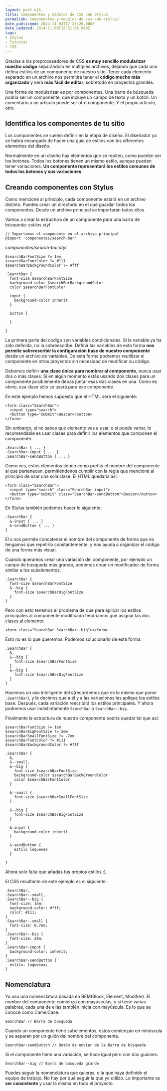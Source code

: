 ```yaml
---
layout: post.njk
title: Componentes y módulos de CSS con Stylus
permalink: componentes-y-modulos-de-css-con-stylus/
date_published: 2014-11-03T17:33:20.000Z
date_updated: 2014-11-09T15:31:06.000Z
tags:
- Stylus
- Tutorial
- CSS
---
```


Gracias a los preprocesadores de CSS **es muy sencillo modularizar nuestro código** separándolo en múltiples archivos, dejando que cada uno defina estilos de un componente de nuestro sitio. Tener cada elemento separado en un archivo nos permitirá tener el **código mucho más organizado** y será **más fácil de editar**, sobretodo en proyectos grandes.

Una forma de modularizar es por componentes. Una barra de búsqueda podría ser un componente, que incluye un campo de texto y un botón. Un comentario a un artículo puede ser otro componente. Y el propio artículo, otro.

## Identifica los componentes de tu sitio
Los componentes se suelen definir en la etapa de diseño. El diseñador ya se habrá encargado de hacer una guía de estilos con los diferentes elementos del diseño.

Normalmente en un diseño hay elementos que se repiten, como pueden ser los botones. Todos los botones tienen un mismo estilo, aunque pueden tener variaciones. **Un componente representará los estilos comunes de todos los botones y sus variaciones**.

## Creando componentes con Stylus
Como mencioné al principio, cada componente estará en un archivo distinto. Puedes crear un directorio en el que guardar todos los componentes. Desde un archivo principal se importarán todos ellos.

Vamos a crear la estructura de un componente para una barra de búsqueda:
*estilos.styl*
```language-stylus
// Importamos el componente en el archivo principal
@import 'componentes/search-bar'
```
*componentes/search-bar.styl*
```language-stylus
$searchBarFontSize ?= 1em
$searchBarFontColor ?= #111
$searchBarBackgroundColor ?= #fff

.SearchBar {
  font-size $searchBarFontSize
  background-color $searchBarBackgroundColor
  color $searchBarFontColor

  input {
    background-color inherit
  }
  
  button {
  
  }

}
```

La primera parte del codigo son variables condicionales. Si la variable ya ha sido definida, no la sobreescribe. Definir las variables de esta forma **nos permite sobreescribir la configuración base de nuestro componente** desde un archivo de variables. De esta forma podremos reutilizar el componente en otros proyectos sin necesidad de modificar su código.

Debemos definir **una clase única para nombrar al componente**, nunca usar dos o más clases. Si en algún momento estás usando dos clases para un componente posiblemente debas juntar esas dos clases en una. Como es obvio, esa clase sólo se usará para ese componente.

En este ejemplo hemos supuesto que el HTML será el siguiente:
```language-markup
<form class="SearchBar">
  <input type="search">
  <button type="submit">Buscar</button>
</form>
```
Sin embargo, si no sabes qué elemento vas a usar, o si puede variar, lo recomendable es usar clases para definir los elementos que componen el componente.
```language-stylus
.SearchBar { ... }
.SearchBar-input { ... }
.SearchBar-sendButton { ... }
```
Como ves, estos elementos tienen como prefijo el nombre del componente al que pertenecen, permitiéndonos cumplir con la regla que mencioné al principio de usar una sola clase. El HTML quedaría así:

```language-markup
<form class="SearchBar">
  <input type="search" class="SearchBar-input">
  <button type="submit" class="SearchBar-sendButton">Buscar</button>
</form>
```

En Stylus también podemos hacer lo siguiente:
```language-stylus
.SearchBar {
  &-input { ... }
  &-sendButton { ... }
}
```
El `&` nos permite concatenar el nombre del componente de forma que no tengamos que repetirlo constantemente, y nos ayuda a organizar el código de una forma más visual.

Cuando queramos crear una variación del componente, por ejemplo un campo de búsqueda más grande, podemos crear un modificador de forma similar a los subelementos.
```language-stylus
.SearchBar {
  font-size $searchBarFontSize
  &--big {
    font-size $searchBarBigFontSize
  }
}
```
Pero con esto tenemos el problema de que para aplicar los estilos principales al componente modificado tendríamos que asignar las dos clases al elemento:
```language-markup
<form class="SearchBar SearchBar--big"></form>
```
Esto no es lo que queremos. Podemos solucionarlo de esta forma:
```language-stylus
.SearchBar {
  &,
  &--big {
    font-size $searchBarFontSize
  }
  &--big {
    font-size $searchBarBigFontSize
  }
}
```
Hacemos un uso inteligente del `&`(recordemos que es lo mismo que poner `.SearchBar`), y le decimos que a él y a las variaciones les aplique los estilos base. Después, cada variación reecribirá los estilos principales. Y ahora podremos usar indistintamente `SearchBar` o `SearchBar--big`.

Finalmente la estructura de nuestro componente podría quedar tal que así:
```language-stylus
$searchBarFontSize ?= 1em
$searchBarBigFontSize ?= 2em
$searchBarSmallFontSize ?= .7em
$searchBarFontColor ?= #111
$searchBarBackgroundColor ?= #fff

.SearchBar {
  &,
  &--small,
  &--big {
    font-size $searchBarFontSize
    background-color $searchBarBackgroundColor
    color $searchBarFontColor
  }
  
  &--small {
    font-size $searchBarSmallFontSize
  }
  
  &--big {
    font-size $searchBarBigFontSize
  }

  &-input {
    background-color inherit
  }
  
  &-sendButton {
    estilo loquesea
  }

}
```
Ahora solo falta que añadas tus propios estilos :).

El CSS resultante de este ejemplo es el siguiente:
```language-css
.SearchBar,
.SearchBar--small,
.SearchBar--big {
  font-size: 1em;
  background-color: #fff;
  color: #111;
}
.SearchBar--small {
  font-size: 0.7em;
}
.SearchBar--big {
  font-size: 2em;
}
.SearchBar-input {
  background-color: inherit;
}
.SearchBar-sendButton {
  estilo: loquesea;
}
```


## Nomenclatura
Yo uso una nomenclatura basada en BEM(Block, Element, Modifier). El nombre del componente comienza con mayúsculas, y si tiene varias palabras, cada una de ellas también inicia con mayúscula. Es lo que se conoce como CamelCase.
```
SearchBar // Barra de búsqueda
```
Cuando un componente tiene subelementos, estos comienzan en minúscula y se separan por un guión del nombre del componente.
```
SearchBar-sendButton // Botón de enviar de la Barra de búsqueda
```
Si el componente tiene una variación, se hace igual pero con dos guiones:
```
SearchBar--big // Barra de búsqueda grande
```

Puedes seguir la nomenclatura que quieras, o la que haya definido el equipo de trabajo. No hay por qué seguir la que yo utilizo. Lo importante es **ser consistente** y usar la misma en todo el proyecto.
